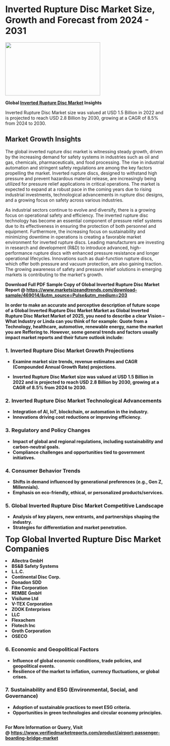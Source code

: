<H1>Inverted Rupture Disc Market Size, Growth and Forecast from 2024 - 2031</H1><img class="aligncenter size-medium wp-image-584254" src="https://thirdeyenews.in/wp-content/uploads/2024/09/Global-Market-Research-300x168.jpeg" alt="" width="300" height="168" /><p><strong>Global&nbsp;<a href="https://www.marketsizeandtrends.com/download-sample/469014/&amp;utm_source=Pulse&amp;utm_medium=203">Inverted Rupture Disc Market</a> Insights</strong></p><p>Inverted Rupture Disc Market size was valued at USD 1.5 Billion in 2022 and is projected to reach USD 2.8 Billion by 2030, growing at a CAGR of 8.5% from 2024 to 2030.</p><p><h2>Market Growth Insights</h2> <p>The global inverted rupture disc market is witnessing steady growth, driven by the increasing demand for safety systems in industries such as oil and gas, chemicals, pharmaceuticals, and food processing. The rise in industrial automation and stringent safety regulations are among the key factors propelling the market. Inverted rupture discs, designed to withstand high pressure and prevent hazardous material release, are increasingly being utilized for pressure relief applications in critical operations. The market is expected to expand at a robust pace in the coming years due to rising industrial investments, technological advancements in rupture disc designs, and a growing focus on safety across various industries.</p> <p><strong></strong></p> <p>As industrial sectors continue to evolve and diversify, there is a growing focus on operational safety and efficiency. The inverted rupture disc technology has become an essential component of pressure relief systems due to its effectiveness in ensuring the protection of both personnel and equipment. Furthermore, the increasing focus on sustainability and minimizing downtime in operations is creating a favorable market environment for inverted rupture discs. Leading manufacturers are investing in research and development (R&D) to introduce advanced, high-performance rupture discs with enhanced pressure resistance and longer operational lifecycles. Innovations such as dual-function rupture discs, which offer both pressure and vacuum protection, are also gaining traction. The growing awareness of safety and pressure relief solutions in emerging markets is contributing to the market's growth. <p><strong></p><p><span class=""><strong>Download Full PDF Sample Copy of Global Inverted Rupture Disc Market Report</strong> @ <a href="https://www.marketsizeandtrends.com/download-sample/469014/&amp;utm_source=Pulse&amp;utm_medium=203" target="_blank">https://www.marketsizeandtrends.com/download-sample/469014/&amp;utm_source=Pulse&amp;utm_medium=203</a></span></p><p>In order to make an accurate and perceptive description of future scope of a Global&nbsp;Inverted Rupture Disc Market Market as Global&nbsp;Inverted Rupture Disc Market Market of 2025, you need to describe a clear Vision &ndash; What Industry or Linda can you think of for example: Quote from a Technology, healthcare, automotive, renewable energy, name the market you are Reffering to. However, some general trends and factors usually impact market reports and their future outlook include:</p><h3>1.&nbsp;<strong>Inverted Rupture Disc Market Growth Projections</strong></h3><ul><li>Examine market size trends, revenue estimates and CAGR (Compounded Annual Growth Rate) projections.</li><li><p>Inverted Rupture Disc Market size was valued at USD 1.5 Billion in 2022 and is projected to reach USD 2.8 Billion by 2030, growing at a CAGR of 8.5% from 2024 to 2030.</p></li></ul><h3>2.&nbsp;<strong>Inverted Rupture Disc Market Technological Advancements</strong></h3><ul><li>Integration of AI, IoT, blockchain, or automation in the industry.</li><li>Innovations driving cost reductions or improving efficiency.</li></ul><h3>3.&nbsp;<strong>Regulatory and Policy Changes</strong></h3><ul><li>Impact of global and regional regulations, including sustainability and carbon-neutral goals.</li><li>Compliance challenges and opportunities tied to government initiatives.</li></ul><h3>4.&nbsp;<strong>Consumer Behavior Trends</strong></h3><ul><li>Shifts in demand influenced by generational preferences (e.g., Gen Z, Millennials).</li><li>Emphasis on eco-friendly, ethical, or personalized products/services.</li></ul><h3>5.&nbsp;<strong>Global Inverted Rupture Disc Market Competitive Landscape</strong></h3><ul><li>Analysis of key players, new entrants, and partnerships shaping the industry.</li><li>Strategies for differentiation and market penetration.</li></ul><p data-pm-slice="1 1 []"><span style="color: inherit; font-family: inherit; font-size: 25px;">Top Global Inverted Rupture Disc Market Companies</span></p><div class="" data-test-id=""><p><li>Allectra GmbH</li><li> BS&B Safety Systems</li><li> L.L.C.</li><li> Continental Disc Corp.</li><li> Donadon SDD</li><li> Fike Corporation</li><li> REMBE GmbH</li><li> Visilume Ltd</li><li> V-TEX Corporation</li><li> ZOOK Enterprises</li><li> LLC</li><li> Flexachem</li><li> Flotech Inc</li><li> Groth Corporation</li><li> OSECO</li></p></div><h3>6.&nbsp;<strong>Economic and Geopolitical Factors</strong></h3><ul><li>Influence of global economic conditions, trade policies, and geopolitical events.</li><li>Resilience of the market to inflation, currency fluctuations, or global crises.</li></ul><h3>7.&nbsp;<strong>Sustainability and ESG (Environmental, Social, and Governance)</strong></h3><ul><li>Adoption of sustainable practices to meet ESG criteria.</li><li>Opportunities in green technologies and circular economy principles.</li></ul><h2><strong style="font-size: 14px;">For More Information or Query, Visit @&nbsp;</strong><a style="background-color: #ffffff; font-size: 14px;" href="https://www.marketsizeandtrends.com/report/inverted-rupture-disc-market/" target="_blank">https://www.verifiedmarketreports.com/product/airport-passenger-boarding-bridge-market</a></h2>
